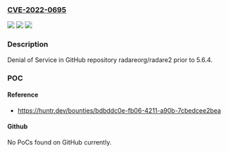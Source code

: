 ### [CVE-2022-0695](https://cve.mitre.org/cgi-bin/cvename.cgi?name=CVE-2022-0695)
![](https://img.shields.io/static/v1?label=Product&message=radareorg%2Fradare2&color=blue)
![](https://img.shields.io/static/v1?label=Version&message=%3C%205.6.4%20&color=brighgreen)
![](https://img.shields.io/static/v1?label=Vulnerability&message=CWE-400%20Uncontrolled%20Resource%20Consumption&color=brighgreen)

### Description

Denial of Service in GitHub repository radareorg/radare2 prior to 5.6.4.

### POC

#### Reference
- https://huntr.dev/bounties/bdbddc0e-fb06-4211-a90b-7cbedcee2bea

#### Github
No PoCs found on GitHub currently.


